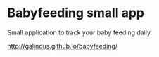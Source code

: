 Babyfeeding small app
=====================

Small application to track your baby feeding daily.

http://galindus.github.io/babyfeeding/
